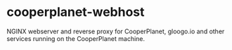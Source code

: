 # cooperplanet-webhost
NGINX webserver and reverse proxy for CooperPlanet, gloogo.io and other services running on the CooperPlanet machine.
